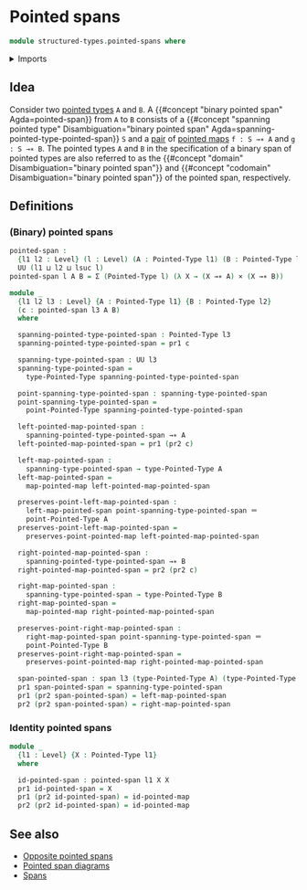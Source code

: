 # Pointed spans

```agda
module structured-types.pointed-spans where
```

<details><summary>Imports</summary>

```agda
open import foundation.cartesian-product-types
open import foundation.dependent-pair-types
open import foundation.identity-types
open import foundation.spans
open import foundation.universe-levels

open import structured-types.pointed-maps
open import structured-types.pointed-types
```

</details>

## Idea

Consider two [pointed types](structured-types.pointed-types.md) `A` and `B`. A
{{#concept "binary pointed span" Agda=pointed-span}} from `A` to `B` consists of
a
{{#concept "spanning pointed type" Disambiguation="binary pointed span" Agda=spanning-pointed-type-pointed-span}}
`S` and a [pair](foundation.dependent-pair-types.md) of
[pointed maps](structured-types.pointed-maps.md) `f : S →∗ A` and `g : S →∗ B`.
The pointed types `A` and `B` in the specification of a binary span of pointed
types are also referred to as the
{{#concept "domain" Disambiguation="binary pointed span"}} and
{{#concept "codomain" Disambiguation="binary pointed span"}} of the pointed
span, respectively.

## Definitions

### (Binary) pointed spans

```agda
pointed-span :
  {l1 l2 : Level} (l : Level) (A : Pointed-Type l1) (B : Pointed-Type l2) →
  UU (l1 ⊔ l2 ⊔ lsuc l)
pointed-span l A B = Σ (Pointed-Type l) (λ X → (X →∗ A) × (X →∗ B))

module _
  {l1 l2 l3 : Level} {A : Pointed-Type l1} {B : Pointed-Type l2}
  (c : pointed-span l3 A B)
  where

  spanning-pointed-type-pointed-span : Pointed-Type l3
  spanning-pointed-type-pointed-span = pr1 c

  spanning-type-pointed-span : UU l3
  spanning-type-pointed-span =
    type-Pointed-Type spanning-pointed-type-pointed-span

  point-spanning-type-pointed-span : spanning-type-pointed-span
  point-spanning-type-pointed-span =
    point-Pointed-Type spanning-pointed-type-pointed-span

  left-pointed-map-pointed-span :
    spanning-pointed-type-pointed-span →∗ A
  left-pointed-map-pointed-span = pr1 (pr2 c)

  left-map-pointed-span :
    spanning-type-pointed-span → type-Pointed-Type A
  left-map-pointed-span =
    map-pointed-map left-pointed-map-pointed-span

  preserves-point-left-map-pointed-span :
    left-map-pointed-span point-spanning-type-pointed-span ＝
    point-Pointed-Type A
  preserves-point-left-map-pointed-span =
    preserves-point-pointed-map left-pointed-map-pointed-span

  right-pointed-map-pointed-span :
    spanning-pointed-type-pointed-span →∗ B
  right-pointed-map-pointed-span = pr2 (pr2 c)

  right-map-pointed-span :
    spanning-type-pointed-span → type-Pointed-Type B
  right-map-pointed-span =
    map-pointed-map right-pointed-map-pointed-span

  preserves-point-right-map-pointed-span :
    right-map-pointed-span point-spanning-type-pointed-span ＝
    point-Pointed-Type B
  preserves-point-right-map-pointed-span =
    preserves-point-pointed-map right-pointed-map-pointed-span

  span-pointed-span : span l3 (type-Pointed-Type A) (type-Pointed-Type B)
  pr1 span-pointed-span = spanning-type-pointed-span
  pr1 (pr2 span-pointed-span) = left-map-pointed-span
  pr2 (pr2 span-pointed-span) = right-map-pointed-span
```

### Identity pointed spans

```agda
module _
  {l1 : Level} {X : Pointed-Type l1}
  where

  id-pointed-span : pointed-span l1 X X
  pr1 id-pointed-span = X
  pr1 (pr2 id-pointed-span) = id-pointed-map
  pr2 (pr2 id-pointed-span) = id-pointed-map
```

## See also

- [Opposite pointed spans](structured-types.opposite-pointed-spans.md)
- [Pointed span diagrams](structured-types.pointed-span-diagrams.md)
- [Spans](foundation.spans.md)
